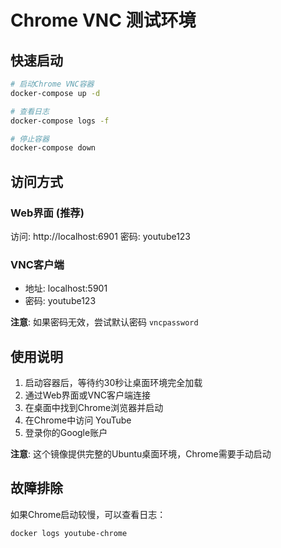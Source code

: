 # Chrome VNC 测试环境

## 快速启动

```bash
# 启动Chrome VNC容器
docker-compose up -d

# 查看日志
docker-compose logs -f

# 停止容器
docker-compose down
```

## 访问方式

### Web界面 (推荐)
访问: http://localhost:6901
密码: youtube123

### VNC客户端
- 地址: localhost:5901
- 密码: youtube123

**注意**: 如果密码无效，尝试默认密码 `vncpassword`

## 使用说明

1. 启动容器后，等待约30秒让桌面环境完全加载
2. 通过Web界面或VNC客户端连接
3. 在桌面中找到Chrome浏览器并启动
4. 在Chrome中访问 YouTube
5. 登录你的Google账户

**注意**: 这个镜像提供完整的Ubuntu桌面环境，Chrome需要手动启动

## 故障排除

如果Chrome启动较慢，可以查看日志：
```bash
docker logs youtube-chrome
```